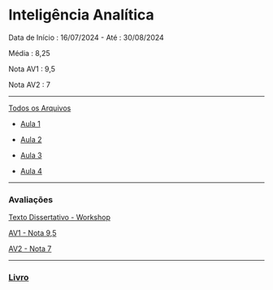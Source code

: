 # Inteligência Analítica


  Data de Início : 16/07/2024 - Até : 30/08/2024
  
  Média : 8,25
  
  Nota AV1 : 9,5
  
  Nota AV2 : 7

  ---


[Todos os Arquivos](https://github.com/Lelebertoldi/aulas_Unifael/tree/main/2.%20M%C3%B3dulo%20A%20-%20237730%20.%207%20-%20Intelig%C3%AAncia%20Anal%C3%ADtica%20-%20D.20242.A)

- [Aula 1](https://github.com/Lelebertoldi/aulas_Unifael/blob/main/2.%20M%C3%B3dulo%20A%20-%20237730%20.%207%20-%20Intelig%C3%AAncia%20Anal%C3%ADtica%20-%20D.20242.A/INTELIGENCIA_ANALITICA_AULA_01.pdf)

- [Aula 2](https://github.com/Lelebertoldi/aulas_Unifael/blob/main/2.%20M%C3%B3dulo%20A%20-%20237730%20.%207%20-%20Intelig%C3%AAncia%20Anal%C3%ADtica%20-%20D.20242.A/INTELIGENCIA_ANALITICA_AULA_02.pdf)

- [Aula 3](https://github.com/Lelebertoldi/aulas_Unifael/blob/main/2.%20M%C3%B3dulo%20A%20-%20237730%20.%207%20-%20Intelig%C3%AAncia%20Anal%C3%ADtica%20-%20D.20242.A/INTELIGENCIA_ANALITICA_AULA_03.pdf)

- [Aula 4](https://github.com/Lelebertoldi/aulas_Unifael/blob/main/2.%20M%C3%B3dulo%20A%20-%20237730%20.%207%20-%20Intelig%C3%AAncia%20Anal%C3%ADtica%20-%20D.20242.A/INTELIGENCIA_ANALITICA_AULA_04.pdf)

---

### Avaliações

[Texto Dissertativo - Workshop](https://github.com/Lelebertoldi/aulas_Unifael/blob/main/2.%20M%C3%B3dulo%20A%20-%20237730%20.%207%20-%20Intelig%C3%AAncia%20Anal%C3%ADtica%20-%20D.20242.A/texto%20dissertativo%20workshop.docx)

[AV1 - Nota 9,5](https://github.com/Lelebertoldi/aulas_Unifael/blob/main/2.%20M%C3%B3dulo%20A%20-%20237730%20.%207%20-%20Intelig%C3%AAncia%20Anal%C3%ADtica%20-%20D.20242.A/Atividade%20Contextualizada%20-%20AV1%20-%202.docx)

[AV2 - Nota 7](https://github.com/Lelebertoldi/aulas_Unifael/blob/main/2.%20M%C3%B3dulo%20A%20-%20237730%20.%207%20-%20Intelig%C3%AAncia%20Anal%C3%ADtica%20-%20D.20242.A/AV2%20-%202.docx)

---

### [Livro](https://github.com/Lelebertoldi/aulas_Unifael/blob/main/2.%20M%C3%B3dulo%20A%20-%20237730%20.%207%20-%20Intelig%C3%AAncia%20Anal%C3%ADtica%20-%20D.20242.A/E-Book%20Completo_Fundamentos%20da%20Intelig%C3%AAncia%20Anal%C3%ADtica%20(Intelig%C3%AAncia%20Anal%C3%ADtica)_DIGITAL%20PAGES_V2%20(Vers%C3%A3o%20Digital).pdf)



